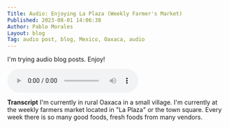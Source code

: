 ```yaml
---
Title: Audio: Enjoying La Plaza (Weekly Farmer's Market)
Published: 2023-08-01 14:06:38
Author: Pablo Morales
Layout: blog
Tag: audio post, blog, Mexico, Oaxaca, audio 
---
```

I'm trying audio blog posts. Enjoy!

 <audio controls class="haudio bg-pink">
  <source src="https://static.lifeofpablo.com/media/audio/Avenida Centenario.m4a" type="audio/mp4">
  Your browser does not support the audio tag.
</audio> 

**Transcript**
I'm currently in rural Oaxaca in a small village. I'm currently at the weekly farmers market located in "La Plaza" or the town square. Every week there is so many good foods, fresh foods from many vendors.

